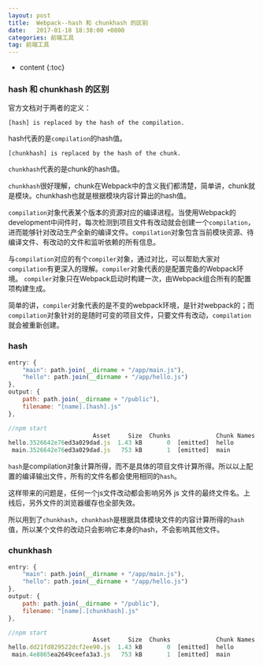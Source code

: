 ```yaml
---
layout: post
title:  Webpack--hash 和 chunkhash 的区别
date:   2017-01-18 18:38:00 +0800
categories: 前端工具
tag: 前端工具
---
```


* content
{:toc}

### hash 和 chunkhash 的区别

官方文档对于两者的定义：

    [hash] is replaced by the hash of the compilation.

hash代表的是`compilation`的hash值。

    [chunkhash] is replaced by the hash of the chunk.

`chunkhash`代表的是chunk的hash值。

`chunkhash`很好理解，chunk在Webpack中的含义我们都清楚，简单讲，chunk就是模块。chunkhash也就是根据模块内容计算出的hash值。

`compilation`对象代表某个版本的资源对应的编译进程。当使用Webpack的development中间件时，每次检测到项目文件有改动就会创建一个`compilation`，进而能够针对改动生产全新的编译文件。`compilation`对象包含当前模块资源、待编译文件、有改动的文件和监听依赖的所有信息。

与`compilation`对应的有个`compiler`对象，通过对比，可以帮助大家对`compilation`有更深入的理解。`compiler`对象代表的是配置完备的Webpack环境。 `compiler`对象只在Webpack启动时构建一次，由Webpack组合所有的配置项构建生成。

简单的讲，`compiler`对象代表的是不变的webpack环境，是针对webpack的；而`compilation`对象针对的是随时可变的项目文件，只要文件有改动，`compilation`就会被重新创建。

### hash

```js
entry: {
    "main": path.join(__dirname + "/app/main.js"),
    "hello": path.join(__dirname + "/app/hello.js")
},
output: {
    path: path.join(__dirname + "/public"),
    filename: "[name].[hash].js"
},

//npm start
                        Asset     Size  Chunks             Chunk Names
hello.3526642e76ed3a029dad.js  1.43 kB       0  [emitted]  hello
 main.3526642e76ed3a029dad.js   753 kB       1  [emitted]  main
```

`hash`是compilation对象计算所得，而不是具体的项目文件计算所得。所以以上配置的编译输出文件，所有的文件名都会使用相同的`hash`。

这样带来的问题是，任何一个js文件改动都会影响另外 js 文件的最终文件名。上线后，另外文件的浏览器缓存也全部失效。

所以用到了`chunkhash`，`chunkhash`是根据具体模块文件的内容计算所得的`hash`值，所以某个文件的改动只会影响它本身的hash，不会影响其他文件。

### chunkhash

```js
entry: {
    "main": path.join(__dirname + "/app/main.js"),
    "hello": path.join(__dirname + "/app/hello.js")
},
output: {
    path: path.join(__dirname + "/public"),
    filename: "[name].[chunkhash].js"
},

//npm start
                        Asset     Size  Chunks             Chunk Names
hello.dd21fd829522dcf2ee90.js  1.43 kB       0  [emitted]  hello
 main.4e8865ea2649ceefa3a3.js   753 kB       1  [emitted]  main
```